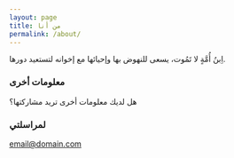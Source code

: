 ```yaml
---
layout: page
title: من أنا
permalink: /about/
---
```


اِبنُ أُمَّةٍ لا تَمُوت، يسعى للنهوض بها وإحيائها مع إخوانه لتستعيد دورها.

### معلومات أخرى

هل لديك معلومات أخرى تريد مشاركتها؟

### لمراسلتي

[email@domain.com](mailto:email@domain.com)
